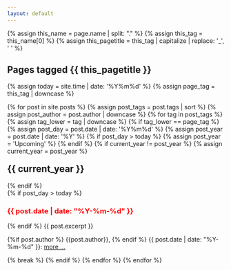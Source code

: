 ```yaml
---
layout: default
---
```


{% assign this_name = page.name | split: "." %}
{% assign this_tag = this_name[0] %}
{% assign this_pagetitle = this_tag  | capitalize | replace: '_', ' ' %}

## Pages tagged {{ this_pagetitle  }}

{% assign today = site.time | date: '%Y%m%d' %}
{% assign page_tag = this_tag | downcase %}

{% for post in site.posts %}
  {% assign post_tags = post.tags | sort %}
  {% assign post_author = post.author | downcase %}
  {% for tag in post_tags %}
    {% assign tag_lower = tag | downcase %}
   {% if tag_lower == page_tag %}
      {% assign post_day = post.date | date: '%Y%m%d' %}
      {% assign post_year = post.date | date: '%Y' %}
      {% if post_day > today %}
        {% assign post_year = 'Upcoming' %}
      {% endif %}
      {% if current_year != post_year %}
        {% assign current_year = post_year %}
<h2 id="y{{post.date | date: "%Y"}}" style="margin-top: 20px;">{{ current_year }}</h2>
      {% endif %}
<div class="excerpt">
      {% if post_day > today %}
  <h3 style="color: red">{{ post.date | date: "%Y-%m-%d" }}</h3>
      {% endif %}
{{ post.excerpt }}
  <p class="footnote">
      {%if post.author %}
{{post.author}}, 
      {% endif %}
{{ post.date | date: "%Y-%m-%d" }}: <a href="{{ post.url | relative_url }}">more ...</a>
  </p>
</div>
      {% break %}
    {% endif %}
  {% endfor %}
{% endfor %}
